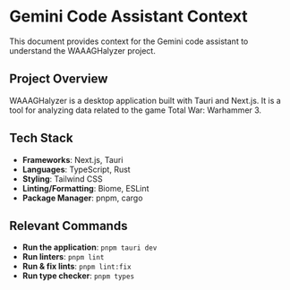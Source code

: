 # Gemini Code Assistant Context

This document provides context for the Gemini code assistant to understand the WAAAGHalyzer project.

## Project Overview

WAAAGHalyzer is a desktop application built with Tauri and Next.js. It is a tool for analyzing data related to the game Total War: Warhammer 3.  

## Tech Stack

- **Frameworks**: Next.js, Tauri
- **Languages**: TypeScript, Rust
- **Styling**: Tailwind CSS
- **Linting/Formatting**: Biome, ESLint
- **Package Manager**: pnpm, cargo

## Relevant Commands

- **Run the application**: `pnpm tauri dev`
- **Run linters**: `pnpm lint`
- **Run & fix lints**: `pnpm lint:fix`
- **Run type checker**: `pnpm types`